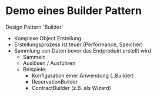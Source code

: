 # Demo eines Builder Pattern
Design Pattern 'Builder'

- Komplexe Object Erstellung 
- Erstellungsprozess ist teuer (Performance, Speicher) 
- Sammlung von Daten bevor das Endprodukt erstellt wird
	- Sammeln 
	- Auslösen / Ausführen  
	- Beispiele:
 		-  Konfiguration einer Anwendung (..Builder) 
		- ReservationBuilder
		- ContractBuilder (z.B. als Wizard) 
